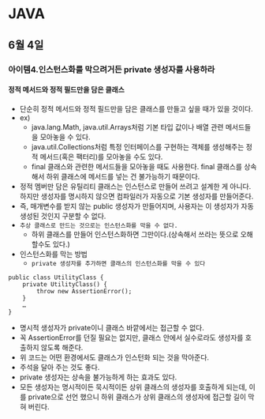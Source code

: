 # JAVA

## 6월 4일

### 아이템4.인스턴스화를 막으려거든 private 생성자를 사용하라

#### 정적 메서드와 정적 필드만을 담은 클래스
- 단순히 정적 메서드와 정적 필드만을 담은 클래스를 만들고 싶을 때가 있을 것이다.
- ex) 
    - java.lang.Math, java.util.Arrays처럼 기본 타입 값이나 배열 관련 메서드들을 모아놓을 수 있다.
    - java.util.Collections처럼 특정 인터페이스를 구현하는 객체를 생성해주는 정적 메서드(혹은 팩터리)를 모아놓을 수도 있다.
    - final 클래스와 관련한 메서드들을 모아놓을 때도 사용한다. final 클래스를 상속해서 하위 클래스에 메서드를 넣는 건 불가능하기 때문이다.
- 정적 멤버만 담은 유틸리티 클래스는 인스턴스로 만들어 쓰려고 설계한 게 아니다. 하지만 생성자를 명시하지 않으면 컴파일러가 자동으로 기본 생성자를 만들어준다.
- 즉, 매개변수를 받지 않는 public 생성자가 만들어지며, 사용자는 이 생성자가 자동 생성된 것인지 구분할 수 없다.
- `추상 클래스로 만드는 것으로는 인스턴스화를 막을 수 없다.`
    - 하위 클래스를 만들어 인스턴스화하면 그만이다.(상속해서 쓰라는 뜻으로 오해 할수도 있다.)
- 인스턴스화를 막는 방법
    - `private 생성자를 추가하면 클래스의 인스턴스화를 막을 수 있다`
```{.java}
public class UtilityClass {
	private UtilityClass() {
		throw new AssertionError();
	}
	… 
}
```
- 명시적 생성자가 private이니 클래스 바깥에서는 접근할 수 없다.
- 꼭 AssertionError를 던질 필요는 없지만, 클래스 안에서 실수로라도 생성자를 호출하지 않도록 해준다.
- 위 코드는 어떤 환경에서도 클래스가 인스턴화 되는 것을 막아준다.
- 주석을 달아 주는 것도 좋다.
- private 생성자는 상속을 불가능하게 하는 효과도 있다.
- 모든 생성자는 명시적이든 묵시적이든 상위 클래스의 생성자를 호출하게 되는데, 이를 private으로 선언 했으니 하위 클래스가 상위 클래스의 생성자에 접근할 길이 막혀 버린다.
